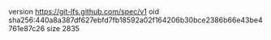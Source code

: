 version https://git-lfs.github.com/spec/v1
oid sha256:440a8a387df627ebfd7fb18592a02f164206b30bce2386b66e43be4761e87c26
size 2835
